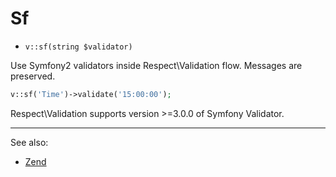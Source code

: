 # Sf

- `v::sf(string $validator)`

Use Symfony2 validators inside Respect\Validation flow. Messages
are preserved.

```php
v::sf('Time')->validate('15:00:00');
```

Respect\Validation supports version >=3.0.0 of Symfony Validator.

***
See also:

  * [Zend](Zend.md)

